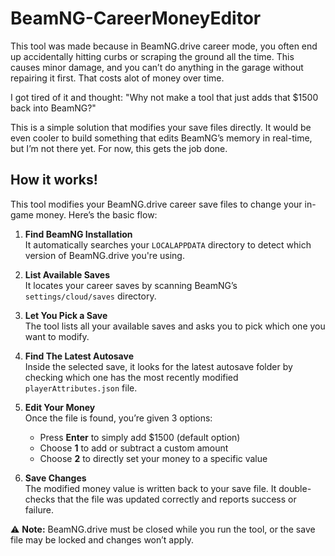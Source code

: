 # BeamNG-CareerMoneyEditor

This tool was made because in BeamNG.drive career mode, you often end up accidentally hitting curbs or scraping the ground all the time. This causes minor damage, and you can’t do anything in the garage without repairing it first. That costs alot of money over time.

I got tired of it and thought: "Why not make a tool that just adds that $1500 back into BeamNG?" 

This is a simple solution that modifies your save files directly. It would be even cooler to build something that edits BeamNG’s memory in real-time, but I’m not there yet. For now, this gets the job done.

## How it works!

This tool modifies your BeamNG.drive career save files to change your in-game money. Here’s the basic flow:

1. **Find BeamNG Installation**  
   It automatically searches your `LOCALAPPDATA` directory to detect which version of BeamNG.drive you're using.

2. **List Available Saves**  
   It locates your career saves by scanning BeamNG’s `settings/cloud/saves` directory.

3. **Let You Pick a Save**  
   The tool lists all your available saves and asks you to pick which one you want to modify.

4. **Find The Latest Autosave**  
   Inside the selected save, it looks for the latest autosave folder by checking which one has the most recently modified `playerAttributes.json` file.

5. **Edit Your Money**  
   Once the file is found, you’re given 3 options:
   - Press **Enter** to simply add $1500 (default option)
   - Choose **1** to add or subtract a custom amount
   - Choose **2** to directly set your money to a specific value

6. **Save Changes**  
   The modified money value is written back to your save file. It double-checks that the file was updated correctly and reports success or failure.

⚠ **Note:** BeamNG.drive must be closed while you run the tool, or the save file may be locked and changes won’t apply.
